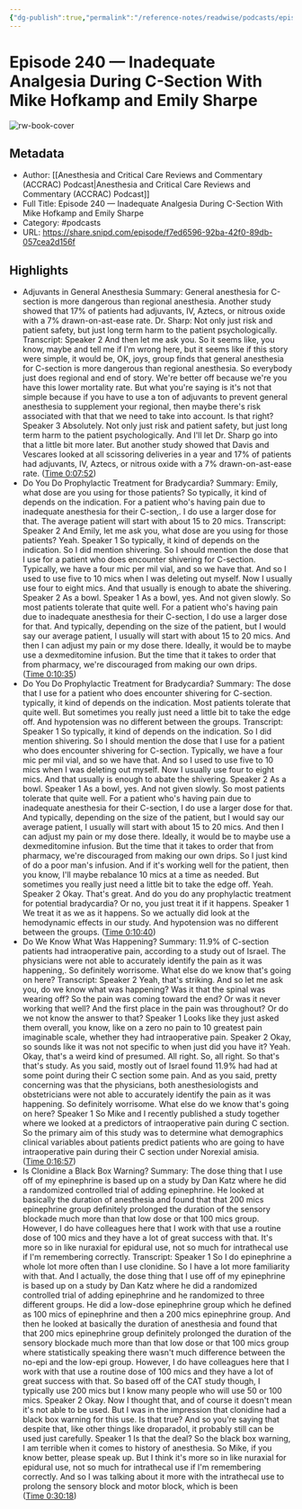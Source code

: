 ```yaml
---
{"dg-publish":true,"permalink":"/reference-notes/readwise/podcasts/episode-240-inadequate-analgesia-during-c-section-with-mike-hofkamp-and-emily-sharpe-2/"}
---
```


# Episode 240 —  Inadequate Analgesia During C-Section With Mike Hofkamp and Emily Sharpe

![rw-book-cover](https://readwise-assets.s3.amazonaws.com/static/images/article4.6bc1851654a0.png)

## Metadata
- Author: [[Anesthesia and Critical Care Reviews and Commentary (ACCRAC) Podcast\|Anesthesia and Critical Care Reviews and Commentary (ACCRAC) Podcast]]
- Full Title: Episode 240 —  Inadequate Analgesia During C-Section With Mike Hofkamp and Emily Sharpe
- Category: #podcasts
- URL: https://share.snipd.com/episode/f7ed6596-92ba-42f0-89db-057cea2d156f

## Highlights
- Adjuvants in General Anesthesia
  Summary:
  General anesthesia for C-section is more dangerous than regional anesthesia. Another study showed that 17% of patients had adjuvants, IV, Aztecs, or nitrous oxide with a 7% drawn-on-ast-ease rate. Dr. Sharp: Not only just risk and patient safety, but just long term harm to the patient psychologically.
  Transcript:
  Speaker 2
  And then let me ask you. So it seems like, you know, maybe and tell me if I'm wrong here, but it seems like if this story were simple, it would be, OK, joys, group finds that general anesthesia for C-section is more dangerous than regional anesthesia. So everybody just does regional and end of story. We're better off because we're you have this lower mortality rate. But what you're saying is it's not that simple because if you have to use a ton of adjuvants to prevent general anesthesia to supplement your regional, then maybe there's risk associated with that that we need to take into account. Is that right?
  Speaker 3
  Absolutely. Not only just risk and patient safety, but just long term harm to the patient psychologically. And I'll let Dr. Sharp go into that a little bit more later. But another study showed that Davis and Vescares looked at all scissoring deliveries in a year and 17% of patients had adjuvants, IV, Aztecs, or nitrous oxide with a 7% drawn-on-ast-ease rate. ([Time 0:07:52](https://share.snipd.com/snip/a37f6484-bb61-4b3b-905e-c492b681efaa))
- Do You Do Prophylactic Treatment for Bradycardia?
  Summary:
  Emily, what dose are you using for those patients? So typically, it kind of depends on the indication. For a patient who's having pain due to inadequate anesthesia for their C-section,. I do use a larger dose for that. The average patient will start with about 15 to 20 mics.
  Transcript:
  Speaker 2
  And Emily, let me ask you, what dose are you using for those patients? Yeah.
  Speaker 1
  So typically, it kind of depends on the indication. So I did mention shivering. So I should mention the dose that I use for a patient who does encounter shivering for C-section. Typically, we have a four mic per mil vial, and so we have that. And so I used to use five to 10 mics when I was deleting out myself. Now I usually use four to eight mics. And that usually is enough to abate the shivering.
  Speaker 2
  As a bowl.
  Speaker 1
  As a bowl, yes. And not given slowly. So most patients tolerate that quite well. For a patient who's having pain due to inadequate anesthesia for their C-section, I do use a larger dose for that. And typically, depending on the size of the patient, but I would say our average patient, I usually will start with about 15 to 20 mics. And then I can adjust my pain or my dose there. Ideally, it would be to maybe use a dexmeditomine infusion. But the time that it takes to order that from pharmacy, we're discouraged from making our own drips. ([Time 0:10:35](https://share.snipd.com/snip/fc2c98f7-84c0-4633-9fe8-db001c663a7d))
- Do You Do Prophylactic Treatment for Bradycardia?
  Summary:
  The dose that I use for a patient who does encounter shivering for C-section. typically, it kind of depends on the indication. Most patients tolerate that quite well. But sometimes you really just need a little bit to take the edge off. And hypotension was no different between the groups.
  Transcript:
  Speaker 1
  So typically, it kind of depends on the indication. So I did mention shivering. So I should mention the dose that I use for a patient who does encounter shivering for C-section. Typically, we have a four mic per mil vial, and so we have that. And so I used to use five to 10 mics when I was deleting out myself. Now I usually use four to eight mics. And that usually is enough to abate the shivering.
  Speaker 2
  As a bowl.
  Speaker 1
  As a bowl, yes. And not given slowly. So most patients tolerate that quite well. For a patient who's having pain due to inadequate anesthesia for their C-section, I do use a larger dose for that. And typically, depending on the size of the patient, but I would say our average patient, I usually will start with about 15 to 20 mics. And then I can adjust my pain or my dose there. Ideally, it would be to maybe use a dexmeditomine infusion. But the time that it takes to order that from pharmacy, we're discouraged from making our own drips. So I just kind of do a poor man's infusion. And if it's working well for the patient, then you know, I'll maybe rebalance 10 mics at a time as needed. But sometimes you really just need a little bit to take the edge off. Yeah.
  Speaker 2
  Okay. That's great. And do you do any prophylactic treatment for potential bradycardia? Or no, you just treat it if it happens.
  Speaker 1
  We treat it as we as it happens. So we actually did look at the hemodynamic effects in our study. And hypotension was no different between the groups. ([Time 0:10:40](https://share.snipd.com/snip/15d704c3-cea3-41f9-9c31-8c59b81aff04))
- Do We Know What Was Happening?
  Summary:
  11.9% of C-section patients had intraoperative pain, according to a study out of Israel. The physicians were not able to accurately identify the pain as it was happening,. So definitely worrisome. What else do we know that's going on here?
  Transcript:
  Speaker 2
  Yeah, that's striking. And so let me ask you, do we know what was happening? Was it that the spinal was wearing off? So the pain was coming toward the end? Or was it never working that well? And the first place in the pain was throughout? Or do we not know the answer to that?
  Speaker 1
  Looks like they just asked them overall, you know, like on a zero no pain to 10 greatest pain imaginable scale, whether they had intraoperative pain.
  Speaker 2
  Okay, so sounds like it was not not specific to when just did you have it? Yeah. Okay, that's a weird kind of presumed. All right. So, all right. So that's that's study. As you said, mostly out of Israel found 11.9% had had at some point during their C section some pain. And as you said, pretty concerning was that the physicians, both anesthesiologists and obstetricians were not able to accurately identify the pain as it was happening. So definitely worrisome. What else do we know that's going on here?
  Speaker 1
  So Mike and I recently published a study together where we looked at a predictors of intraoperative pain during C section. So the primary aim of this study was to determine what demographics clinical variables about patients predict patients who are going to have intraoperative pain during their C section under Norexial amisia. ([Time 0:16:57](https://share.snipd.com/snip/00025f7d-ff4f-4000-bed4-c180b81fe4a0))
- Is Clonidine a Black Box Warning?
  Summary:
  The dose thing that I use off of my epinephrine is based up on a study by Dan Katz where he did a randomized controlled trial of adding epinephrine. He looked at basically the duration of anesthesia and found that that 200 mics epinephrine group definitely prolonged the duration of the sensory blockade much more than that low dose or that 100 mics group. However, I do have colleagues here that I work with that use a routine dose of 100 mics and they have a lot of great success with that. It's more so in like nuraxial for epidural use, not so much for intrathecal use if I'm remembering correctly.
  Transcript:
  Speaker 1
  So I do epinephrine a whole lot more often than I use clonidine. So I have a lot more familiarity with that. And I actually, the dose thing that I use off of my epinephrine is based up on a study by Dan Katz where he did a randomized controlled trial of adding epinephrine and he randomized to three different groups. He did a low-dose epinephrine group which he defined as 100 mics of epinephrine and then a 200 mics epinephrine group. And then he looked at basically the duration of anesthesia and found that that 200 mics epinephrine group definitely prolonged the duration of the sensory blockade much more than that low dose or that 100 mics group where statistically speaking there wasn't much difference between the no-epi and the low-epi group. However, I do have colleagues here that I work with that use a routine dose of 100 mics and they have a lot of great success with that. So based off of the CAT study though, I typically use 200 mics but I know many people who will use 50 or 100 mics.
  Speaker 2
  Okay. Now I thought that, and of course it doesn't mean it's not able to be used. But I was in the impression that clonidine had a black box warning for this use. Is that true? And so you're saying that despite that, like other things like droparadol, it probably still can be used just carefully.
  Speaker 1
  Is that the deal? So the black box warning, I am terrible when it comes to history of anesthesia. So Mike, if you know better, please speak up. But I think it's more so in like nuraxial for epidural use, not so much for intrathecal use if I'm remembering correctly. And so I was talking about it more with the intrathecal use to prolong the sensory block and motor block, which is been ([Time 0:30:18](https://share.snipd.com/snip/9302c9bc-999e-42ac-9df1-718fcd01075c))
